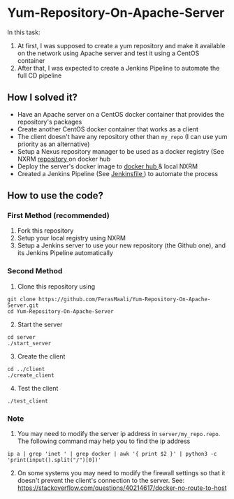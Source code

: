 # Yum-Repository-On-Apache-Server
In this task:
1. At first, I was supposed to create a yum repository and make it available on the network using Apache server and test it using a CentOS container
2. After that, I was expected to create a Jenkins Pipeline to automate the full CD pipeline

## How I solved it?
* Have an Apache server on a CentOS docker container that provides the repository's packages
* Create another CentOS docker container that works as a client
* The client doesn't have any repository other than `my_repo` (I can use yum priority as an alternative)
* Setup a Nexus repository manager to be used as a docker registry (See NXRM [ repository ]( https://hub.docker.com/r/sonatype/nexus3/ ) on docker hub
* Deploy the server's docker image to [ docker hub ]( https://hub.docker.com/r/sonatype/nexus3/ ) & local NXRM
* Created a Jenkins Pipeline (See [ Jenkinsfile ]( https://github.com/FerasMaali/Yum-Repository-On-Apache-Server/blob/master/Jenkinsfile )) to automate the process

## How to use the code?
### First Method (recommended)
1. Fork this repository
2. Setup your local registry using NXRM
3. Setup a Jenkins server to use your new repository (the Github one), and its Jenkins Pipeline automatically

### Second Method
1. Clone this repository using 
```
git clone https://github.com/FerasMaali/Yum-Repository-On-Apache-Server.git
cd Yum-Repository-On-Apache-Server
```

2. Start the server
```
cd server
./start_server
```

3. Create the client
```
cd ../client
./create_client
```

4. Test the client
```
./test_client
```

### Note
1. You may need to modify the server ip address in `server/my_repo.repo`. The following command may help you to find the ip address
```
ip a | grep 'inet ' | grep docker | awk '{ print $2 }' | python3 -c 'print(input().split("/")[0])'
```

2. On some systems you may need to modify the firewall settings so that it doesn't prevent the client's connection to the server. See: https://stackoverflow.com/questions/40214617/docker-no-route-to-host

